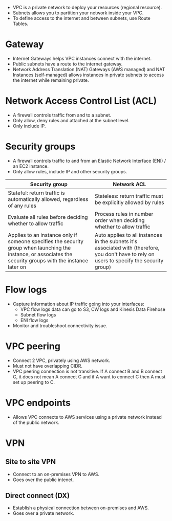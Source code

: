 - VPC is a private network to deploy your resources (regional resource).
- Subnets allows you to partition your network inside your VPC.
- To define access to the internet and between subnets, use Route Tables.
# Gateway
- Internet Gateways helps VPC instances connect with the internet.
- Public subnets have a route to the internet gateway.
- Network Address Translation (NAT) Gateways (AWS managed) and NAT Instances (self-managed) allows instances in private subnets to access the internet while remaining private.
# Network Access Control List (ACL)
- A firewall controls traffic from and to a subnet.
- Only allow, deny rules and attached at the subnet level.
- Only include IP.
# Security groups
- A firewall controls traffic to and from an Elastic Network Interface (ENI) / an EC2 instance.
- Only allow rules, include IP and other security groups.

| Security group | Network ACL |
| --- | --- |
| Stateful: return traffic is automatically allowed, regardless of any rules | Stateless: return traffic must be explicitly allowed by rules |
| Evaluate all rules before deciding whether to allow traffic | Process rules in number order when deciding whether to allow traffic |
| Applies to an instance only if someone specifies the security group when launching the instance, or associates the security groups with the instance later on | Auto applies to all instances in the subnets it's associated with (therefore, you don't have to rely on users to specify the security group)|
# Flow logs
- Capture information about IP traffic going into your interfaces:
	- VPC flow logs data can go to S3, CW logs and Kinesis Data Firehose
	- Subnet flow logs
	- ENI flow logs
- Monitor and troubleshoot connectivity issue.
# VPC peering
- Connect 2 VPC, privately using AWS network.
- Must not have overlapping CIDR.
- VPC peering connection is not transitive. If A connect B and B connect C, it does not mean A connect C and if A want to connect C then A must set up peering to C.
# VPC endpoints
- Allows VPC connects to AWS services using a private network instead of the public network.
# VPN
## Site to site VPN
- Connect to an on-premises VPN to AWS.
- Goes over the public intenet.
## Direct connect (DX)
- Establish a physical connection between on-premises and AWS.
- Goes over a private network.